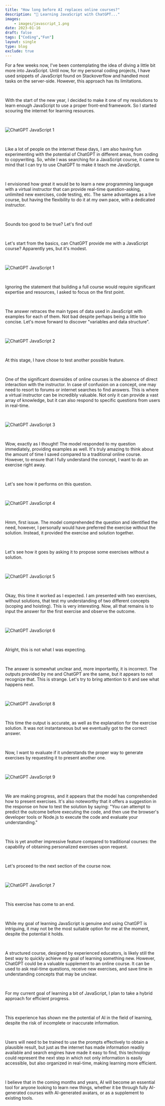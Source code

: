 ```yaml
---
title: "How long before AI replaces online courses?"
description: "📖 Learning JavaScript with ChatGPT..."
images: 
    - images/javascript_1.png
date: 2023-01-16
draft: false
tags: ["Coding","Fun"]
layout: single
type: blog
exclude: true
---
```


For a few weeks now, I've been contemplating the idea of diving a little bit more into JavaScript. Until now, for my personal coding projects, I have used snippets of JavaScript found on Stackoverflow and handled most tasks on the server-side. However, this approach has its limitations.  

&nbsp;

With the start of the new year, I decided to make it one of my resolutions to learn enough JavaScript to use a proper front-end framework. So I started scouring the internet for learning resources.

&nbsp;

![ChatGPT JavaScript 1](images/learn.jpg)

&nbsp;

Like a lot of people on the internet these days, I am also having fun experimenting with the potential of ChatGPT in different areas, from coding to copywriting. So, while I was searching for a JavaScript course, it came to mind that I can try to use ChatGPT to make it teach me JavaScript. 

&nbsp;

I envisioned how great it would be to learn a new programming language with a virtual instructor that can provide real-time question-asking, unlimited new exercises, code testing, etc. The same advantages as a live course, but having the flexibility to do it at my own pace, with a dedicated instructor.

&nbsp;

Sounds too good to be true? Let's find out! 

&nbsp;

Let's start from the basics, can ChatGPT provide me with a JavaScript course? Apparently yes, but it's modest.

&nbsp;

![ChatGPT JavaScript 1](images/javascript_1.png)

&nbsp;

Ignoring the statement that building a full course would require significant expertise and resources, I asked to focus on the first point. 

&nbsp;

The answer retraces the main types of data used in JavaScript with examples for each of them. Not bad despite perhaps being a little too concise.
Let's move forward to discover "variables and data structure". 

&nbsp;

![ChatGPT JavaScript 2](images/javascript_2.png)

&nbsp;

At this stage, I have chose to test another possible feature. 

&nbsp;

One of the significant downsides of online courses is the absence of direct interaction with the instructor. In case of confusion on a concept, one may need to resort to forums or internet searches to find answers. This is where a virtual instructor can be incredibly valuable. Not only it can provide a vast array of knowledge, but it can also respond to specific questions from users in real-time. 

&nbsp;

![ChatGPT JavaScript 3](images/javascript_3.png)

&nbsp;

Wow, exactly as I thought! The model responded to my question immediately, providing examples as well. It's truly amazing to think about the amount of time I saved compared to a traditional online course. However, to ensure that I fully understand the concept, I want to do an exercise right away. 

&nbsp;

Let's see how it performs on this question.

&nbsp;

![ChatGPT JavaScript 4](images/javascript_4.png)

&nbsp;

Hmm, first issue. The model comprehended the question and identified the need, however, I personally would have preferred the exercise without the solution. Instead, it provided the exercise and solution together. 


&nbsp;

Let's see how it goes by asking it to propose some exercises without a solution.

&nbsp;

![ChatGPT JavaScript 5](images/javascript_5.png)

&nbsp;

Okay, this time it worked as I expected. I am presented with two exercises, without solutions, that test my understanding of two different concepts (scoping and hoisting). This is very interesting. Now, all that remains is to input the answer for the first exercise and observe the outcome.

&nbsp;

![ChatGPT JavaScript 6](images/javascript_6.png)

&nbsp;

Alright, this is not what I was expecting. 

&nbsp;

The answer is somewhat unclear and, more importantly, it is incorrect. The outputs provided by me and ChatGPT are the same, but it appears to not recognize that. This is strange.
Let's try to bring attention to it and see what happens next.

&nbsp;

![ChatGPT JavaScript 8](images/javascript_8.png)

&nbsp;

This time the output is accurate, as well as the explanation for the exercise solution. It was not instantaneous but we eventually got to the correct answer. 

&nbsp;

Now, I want to evaluate if it understands the proper way to generate exercises by requesting it to present another one.

&nbsp;

![ChatGPT JavaScript 9](images/javascript_9.png)

&nbsp;

We are making progress, and it appears that the model has comprehended how to present exercises. It's also noteworthy that it offers a suggestion in the response on how to test the solution by saying: "You can attempt to predict the outcome before executing the code, and then use the browser's developer tools or Node.js to execute the code and evaluate your understanding."

&nbsp;

This is yet another impressive feature compared to traditional courses: the capability of obtaining personalized exercises upon request.

&nbsp;

Let's proceed to the next section of the course now.

&nbsp;

![ChatGPT JavaScript 7](images/javascript_7.png)

&nbsp;

This exercise has come to an end.

&nbsp;

While my goal of learning JavaScript is genuine and using ChatGPT is intriguing, it may not be the most suitable option for me at the moment, despite the potential it holds.

&nbsp;

A structured course, designed by experienced educators, is likely still the best way to quickly achieve my goal of learning something new. However, ChatGPT could be a valuable supplement to an online course. It can be used to ask real-time questions, receive new exercises, and save time in understanding concepts that may be unclear.

&nbsp;

For my current goal of learning a bit of JavaScript, I plan to take a hybrid approach for efficient progress.

&nbsp;

This experience has shown me the potential of AI in the field of learning, despite the risk of incomplete or inaccurate information. 

&nbsp;

Users will need to be trained to use the prompts effectively to obtain a plausible result, but just as the internet has made information readily available and search engines have made it easy to find, this technology could represent the next step in which not only information is easily accessible, but also organized in real-time, making learning more efficient.

&nbsp;

I believe that in the coming months and years, AI will become an essential tool for anyone looking to learn new things, whether it be through fully AI-generated courses with AI-generated avatars, or as a supplement to existing tools.